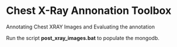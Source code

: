 # Chest X-Ray Annonation Toolbox
Annotating Chest XRAY Images and Evaluating the annotation

Run the script **post_xray_images.bat** to populate the mongodb.
